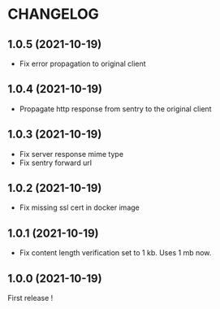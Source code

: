 CHANGELOG
=========

1.0.5		(2021-10-19)
-----------------------

* Fix error propagation to original client

1.0.4		(2021-10-19)
------------------------

* Propagate http response from sentry to the original client

1.0.3		(2021-10-19)
------------------------

* Fix server response mime type
* Fix sentry forward url

1.0.2		(2021-10-19)
------------------------

* Fix missing ssl cert in docker image

1.0.1		(2021-10-19)
------------------------

* Fix content length verification set to 1 kb. Uses 1 mb now.

1.0.0		(2021-10-19)
------------------------

First release !
